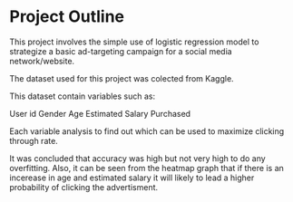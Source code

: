 # Project Outline


This project involves the simple use of logistic regression model to strategize a basic ad-targeting campaign for a social media network/website.

The dataset used for this project was colected from Kaggle. 

This dataset contain variables such as:

User id
Gender
Age
Estimated Salary
Purchased

Each variable analysis to find out which can be used to maximize clicking through rate.  

It was concluded that  accuracy was high but not very high to do any overfitting. Also, it can be seen from the heatmap graph that if there is an incerease in age and estimated salary it will likely to lead a higher probability of clicking the advertisment.
